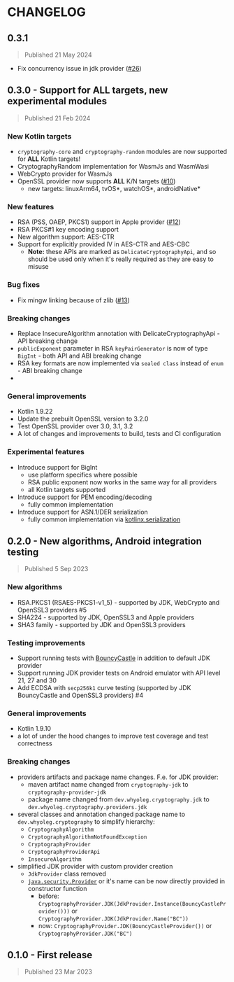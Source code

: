 # CHANGELOG

## 0.3.1

> Published 21 May 2024

* Fix concurrency issue in jdk provider ([#26](https://github.com/whyoleg/cryptography-kotlin/pull/26))

## 0.3.0 - Support for ALL targets, new experimental modules

> Published 21 Feb 2024

### New Kotlin targets

* `cryptography-core` and `cryptography-random` modules are now supported for **ALL** Kotlin targets!
* CryptographyRandom implementation for WasmJs and WasmWasi
* WebCrypto provider for WasmJs
* OpenSSL provider now supports **ALL** K/N targets ([#10](https://github.com/whyoleg/cryptography-kotlin/issues/10))
    * new targets: linuxArm64, tvOS*, watchOS*, androidNative*

### New features

* RSA (PSS, OAEP, PKCS1) support in Apple provider ([#12](https://github.com/whyoleg/cryptography-kotlin/issues/12))
* RSA PKCS#1 key encoding support
* New algorithm support: AES-CTR
* Support for explicitly provided IV in AES-CTR and AES-CBC
    * **Note:** these APIs are marked as `DelicateCryptographyApi`,
      and so should be used only when it's really required as they are easy to misuse

### Bug fixes

* Fix mingw linking because of zlib ([#13](https://github.com/whyoleg/cryptography-kotlin/issues/13))

### Breaking changes

* Replace InsecureAlgorithm annotation with DelicateCryptographyApi - API breaking change
* `publicExponent` parameter in RSA `keyPairGenerator` is now of type `BigInt` - both API and ABI breaking change
* RSA key formats are now implemented via `sealed class` instead of `enum` - ABI breaking change
*

### General improvements

* Kotlin 1.9.22
* Update the prebuilt OpenSSL version to 3.2.0
* Test OpenSSL provider over 3.0, 3.1, 3.2
* A lot of changes and improvements to build, tests and CI configuration

### Experimental features

* Introduce support for BigInt
    * use platform specifics where possible
    * RSA public exponent now works in the same way for all providers
    * all Kotlin targets supported
* Introduce support for PEM encoding/decoding
    * fully common implementation
* Introduce support for ASN.1/DER serialization
    * fully common implementation via [kotlinx.serialization](https://github.com/Kotlin/kotlinx.serialization)

## 0.2.0 - New algorithms, Android integration testing

> Published 5 Sep 2023

### New algorithms

* RSA.PKCS1 (RSAES-PKCS1-v1_5) - supported by JDK, WebCrypto and OpenSSL3 providers #5
* SHA224 - supported by JDK, OpenSSL3 and Apple providers
* SHA3 family - supported by JDK and OpenSSL3 providers

### Testing improvements

* Support running tests with [BouncyCastle](https://www.bouncycastle.org) in addition to default JDK provider
* Support running JDK provider tests on Android emulator with API level 21, 27 and 30
* Add ECDSA with `secp256k1` curve testing (supported by JDK BouncyCastle and OpenSSL3 providers) #4

### General improvements

* Kotlin 1.9.10
* a lot of under the hood changes to improve test coverage and test correctness

### Breaking changes

* providers artifacts and package name changes. F.e. for JDK provider:
    * maven artifact name changed from `cryptography-jdk` to `cryptography-provider-jdk`
    * package name changed from `dev.whyoleg.cryptography.jdk` to `dev.whyoleg.cryptography.providers.jdk`
* several classes and annotation changed package name to `dev.whyoleg.cryptography` to simplify hierarchy:
    * `CryptographyAlgorithm`
    * `CryptographyAlgorithmNotFoundException`
    * `CryptographyProvider`
    * `CryptographyProviderApi`
    * `InsecureAlgorithm`
* simplified JDK provider with custom provider creation
    * `JdkProvider` class removed
    * [`java.security.Provider`](https://docs.oracle.com/en/java/javase/17/docs/api/java.base/java/security/Provider.html) or it's name can
      be now directly provided in constructor function
        * before: `CryptographyProvider.JDK(JdkProvider.Instance(BouncyCastleProvider()))`
          or `CryptographyProvider.JDK(JdkProvider.Name("BC"))`
        * now: `CryptographyProvider.JDK(BouncyCastleProvider())` or `CryptographyProvider.JDK("BC")`

## 0.1.0 - First release

> Published 23 Mar 2023
